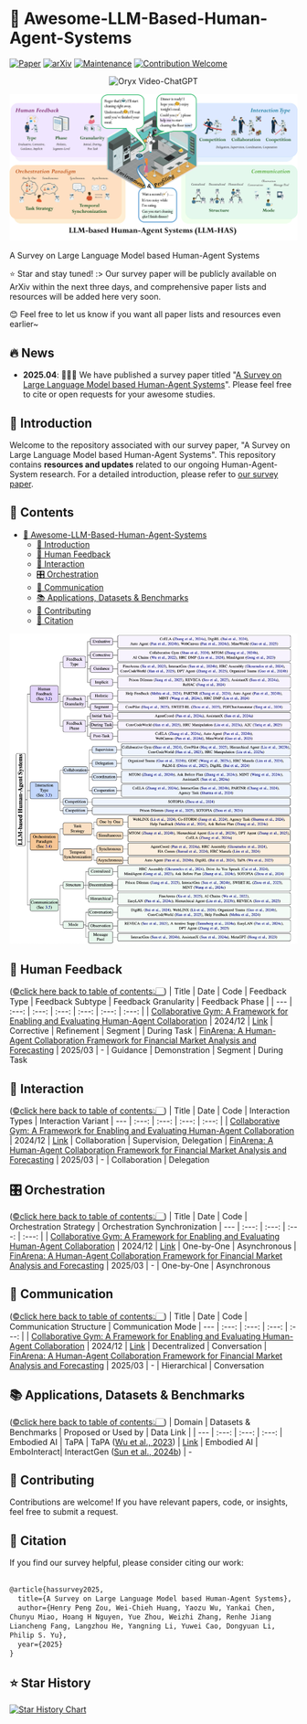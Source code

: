# 🚀 Awesome-LLM-Based-Human-Agent-Systems
[![Paper](https://img.shields.io/badge/Paper-Human_Agent_Systems-white.svg)](https://openreview.net/pdf?id=OUsZtCgYxy) 
[![arXiv](https://img.shields.io/badge/arXiv-Human_Agent_Systems-b31b1b.svg)](https://openreview.net/forum?id=OUsZtCgYxy) 
[![Maintenance](https://img.shields.io/badge/Maintained%3F-yes-green.svg)]()
[![Contribution Welcome](https://img.shields.io/badge/Contributions-welcome-blue)]()

<p align="center">
    <img src="https://i.imgur.com/waxVImv.png" alt="Oryx Video-ChatGPT">
</p>


![image](./images/overview_llm_has.jpg)


A Survey on Large Language Model based Human-Agent Systems

⭐ Star and stay tuned! :> Our survey paper will be publicly available on ArXiv within the next three days, and comprehensive paper lists and resources will be added here very soon.

😊 Feel free to let us know if you want all paper lists and resources even earlier~ 



<!-- omit in toc -->
## 🔥 News
- **2025.04**: 🎉🎉🎉 We have published a survey paper titled "[A Survey on Large Language Model based Human-Agent Systems](https://openreview.net/forum?id=OUsZtCgYxy)". Please feel free to cite or open requests for your awesome studies.



## 🌟 Introduction

Welcome to the repository associated with our survey paper, "A Survey on Large Language Model based Human-Agent Systems". This repository contains **resources and updates** related to our ongoing Human-Agent-System research. For a detailed introduction, please refer to [our survey paper](https://openreview.net/pdf?id=OUsZtCgYxy).


<div id="contents"></div>

<!-- omit in toc -->
## 📄 Contents

- [🚀 Awesome-LLM-Based-Human-Agent-Systems](#-awesome-llm-based-human-agent-systems)
  - [🌟 Introduction](#-introduction)
  - [🤝 Human Feedback](#-human-feedback)
  - [🔄 Interaction](#-interaction)
  - [🎛️ Orchestration](#️-orchestration)
  - [💬 Communication](#-communication)
  - [📚 Applications, Datasets \& Benchmarks](#-applications-datasets--benchmarks)
  - [📌 Contributing](#-contributing)
  - [📝 Citation](#-citation)



![image](./images/taxonomy.png)


## 🤝 Human Feedback
 ([©️click here back to table of contents👆🏻](#contents))
| Title | Date | Code | Feedback Type | Feedback Subtype | Feedback Granularity | Feedback Phase |
| ---  | :---: | :---: | :---: | :---: | :---: | :---: |
| [Collaborative Gym: A Framework for Enabling and Evaluating Human-Agent Collaboration](https://arxiv.org/abs/2309.13007) | 2024/12 | [Link](https://github.com/SALT-NLP/collaborative-gym) | Corrective | Refinement | Segment | During Task
| [FinArena: A Human-Agent Collaboration Framework for Financial Market Analysis and Forecasting](https://arxiv.org/abs/2503.02692) | 2025/03 | - | Guidance | Demonstration | Segment | During Task


## 🔄 Interaction
 ([©️click here back to table of contents👆🏻](#contents))
| Title | Date | Code | Interaction Types | Interaction Variant
| ---   | :---: | :---: | :---: | :---: |
| [Collaborative Gym: A Framework for Enabling and Evaluating Human-Agent Collaboration](https://arxiv.org/abs/2309.13007) | 2024/12 | [Link](https://github.com/SALT-NLP/collaborative-gym) | Collaboration | Supervision, Delegation
| [FinArena: A Human-Agent Collaboration Framework for Financial Market Analysis and Forecasting](https://arxiv.org/abs/2503.02692) | 2025/03 | - | Collaboration | Delegation


## 🎛️ Orchestration
 ([©️click here back to table of contents👆🏻](#contents))
| Title | Date | Code | Orchestration Strategy | Orchestration Synchronization 
| ---  | :---: | :---: | :---: | :---: |
| [Collaborative Gym: A Framework for Enabling and Evaluating Human-Agent Collaboration](https://arxiv.org/abs/2309.13007) | 2024/12 | [Link](https://github.com/SALT-NLP/collaborative-gym) | One-by-One | Asynchronous
| [FinArena: A Human-Agent Collaboration Framework for Financial Market Analysis and Forecasting](https://arxiv.org/abs/2503.02692) | 2025/03 | - | One-by-One | Asynchronous



## 💬 Communication
 ([©️click here back to table of contents👆🏻](#contents))
| Title | Date | Code | Communication Structure | Communication Mode 
| ---  | :---: | :---: | :---: | :---: |
| [Collaborative Gym: A Framework for Enabling and Evaluating Human-Agent Collaboration](https://arxiv.org/abs/2309.13007) | 2024/12 | [Link](https://github.com/SALT-NLP/collaborative-gym) | Decentralized | Conversation
| [FinArena: A Human-Agent Collaboration Framework for Financial Market Analysis and Forecasting](https://arxiv.org/abs/2503.02692) | 2025/03 | - | Hierarchical | Conversation


## 📚 Applications, Datasets & Benchmarks
 ([©️click here back to table of contents👆🏻](#contents))
| Domain | Datasets & Benchmarks | Proposed or Used by | Data Link |
| ---  | :---: | :---: | :---: |
Embodied AI | TaPA | TaPA ([Wu et al., 2023](https://arxiv.org/abs/2307.01848)) | [Link](https://github.com/Gary3410/TaPA) |
Embodied AI | EmboInteract|  InteractGen ([Sun et al., 2024b](https://openreview.net/forum?id=WDdiCIkpxC)) | -



<!-- ## 🔗 Other Resources   -->


## 📌 Contributing  

Contributions are welcome! If you have relevant papers, code, or insights, feel free to submit a request.  



## 📝 Citation

If you find our survey helpful, please consider citing our work:

```

@article{hassurvey2025,
  title={A Survey on Large Language Model based Human-Agent Systems},
  author={Henry Peng Zou, Wei-Chieh Huang, Yaozu Wu, Yankai Chen, Chunyu Miao, Hoang H Nguyen, Yue Zhou, Weizhi Zhang, Renhe Jiang Liancheng Fang, Langzhou He, Yangning Li, Yuwei Cao, Dongyuan Li, Philip S. Yu},
  year={2025}
}

```



<!-- omit in toc -->
## ⭐ Star History

<a href="https://www.star-history.com/#HenryPengZou/Awesome-LLM-Based-Human-Agent-System-Papers&Date">
 <picture>
   <source media="(prefers-color-scheme: dark)" srcset="https://api.star-history.com/svg?repos=HenryPengZou/Awesome-LLM-Based-Human-Agent-System-Papers&type=Date&theme=dark" />
   <source media="(prefers-color-scheme: light)" srcset="https://api.star-history.com/svg?repos=HenryPengZou/Awesome-LLM-Based-Human-Agent-System-Papers&type=Date" />
   <img alt="Star History Chart" src="https://api.star-history.com/svg?repos=HenryPengZou/Awesome-LLM-Based-Human-Agent-System-Papers&type=Date" />
 </picture>
</a>
